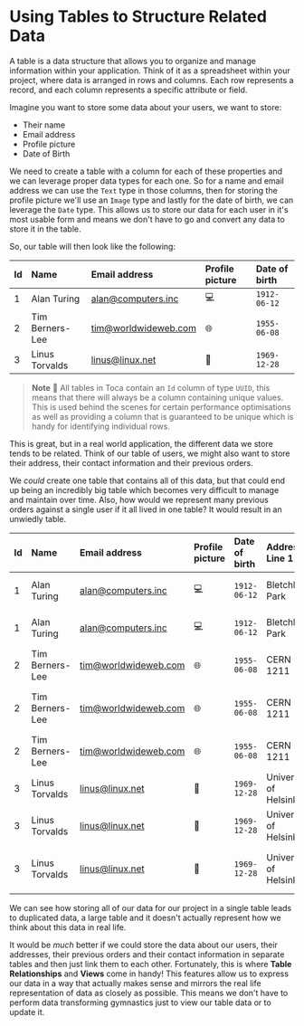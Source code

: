 # Using Tables to Structure Related Data

A table is a data structure that allows you to organize and manage information within your application. Think of it as a spreadsheet within your project, where data is arranged in rows and columns. Each row represents a record, and each column represents a specific attribute or field.

Imagine you want to store some data about your users, we want to store:
- Their name
- Email address
- Profile picture
- Date of Birth

We need to create a table with a column for each of these properties and we can leverage proper data types for each one.
So for a name and email address we can use the `Text` type in those columns, then for storing the profile picture we'll use an `Image` type and lastly for the date of birth, we can leverage the `Date` type. This allows us to store our data for each user in it's most usable form and means we don't have to go and convert any data to store it in the table.

So, our table will then look like the following:

| Id | Name | Email address | Profile picture | Date of birth |
|:-- | :-- | :-- | :-- | :-- |
| 1 | Alan Turing | alan@computers.inc | 💻 | `1912-06-12` |
| 2 | Tim Berners-Lee | tim@worldwideweb.com | 🌐 | `1955-06-08` |
| 3 | Linus Torvalds | linus@linux.net | 🐧 | `1969-12-28` |

> **Note** 📝
> All tables in Toca contain an `Id` column of type `UUID`, this means that there will always be a column containing unique values. This is used behind the scenes for certain performance optimisations as well as providing a column that is guaranteed to be unique which is handy for identifying individual rows.

This is great, but in a real world application, the different data we store tends to be related. Think of our table of users, we might also want to store their address, their contact information and their previous orders.

We _could_ create one table that contains all of this data, but that could end up being an incredibly big table which becomes very difficult to manage and maintain over time. Also, how would we represent many previous orders against a single user if it all lived in one table? It would result in an unwiedly table.

| Id | Name | Email address | Profile picture | Date of birth | Address Line 1 | Address Line 2 | City | PostCode / ZipCode | Order ID | Product | Category | Amount (GBP) |
|:-- | :-- | :-- | :-- | :-- | :-- | :-- | :-- | :-- | :-- | :-- | :-- | :-- |
| 1 | Alan Turing | alan@computers.inc | 💻 | `1912-06-12` | Bletchley Park | Milton Keynes | Buckinghamshire |  MK3 6EB | 987 | Engima Cracking Kit | Electronics | 99.99 |
| 1 | Alan Turing | alan@computers.inc | 💻 | `1912-06-12` | Bletchley Park | Milton Keynes | Buckinghamshire |  MK3 6EB | 988 | Turing Machine Parts | Electronics | 25.50 |
| 2 | Tim Berners-Lee | tim@worldwideweb.com | 🌐 | `1955-06-08` | CERN 1211 | Esplanade des Particules 1 | Geneva | 1217 | 546 | Guide to the Internet | Books | 74.99 |
| 2 | Tim Berners-Lee | tim@worldwideweb.com | 🌐 | `1955-06-08` | CERN 1211 | Esplanade des Particules 1 | Geneva | 1217 | 547 | How to build your first website | Books | 24.99 |
| 2 | Tim Berners-Lee | tim@worldwideweb.com | 🌐 | `1955-06-08` | CERN 1211 | Esplanade des Particules 1 | Geneva | 1217 | 548 | Server for website | Computing Hardware | 24.99 |
| 3 | Linus Torvalds | linus@linux.net | 🐧 | `1969-12-28` | University of Helsinki | Yliopistonkatu 4 | Helsinki | 00100 | 321 | Guide to Microsoft Windows | Books | 0.99 |
| 3 | Linus Torvalds | linus@linux.net | 🐧 | `1969-12-28` | University of Helsinki | Yliopistonkatu 4 | Helsinki | 00100 | 322 | Guide to MacOS | Books | 1.99 |
| 3 | Linus Torvalds | linus@linux.net | 🐧 | `1969-12-28` | University of Helsinki | Yliopistonkatu 4 | Helsinki | 00100 | 322 | How to build an Operating System | Books | 5.99 |


We can see how storing all of our data for our project in a single table leads to duplicated data, a large table and it doesn't actually represent how we think about this data in real life.

It would be _much_ better if we could store the data about our users, their addresses, their previous orders and their contact information in separate tables and then just link them to each other. Fortunately, this is where **Table Relationships** and **Views** come in handy! This features allow us to express our data in a way that actually makes sense and mirrors the real life representation of data as closely as possible. This means we don't have to perform data transforming gymnastics just to view our table data or to update it.

